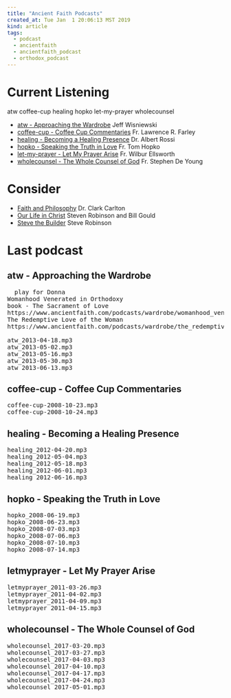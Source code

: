 ```yaml
---
title: "Ancient Faith Podcasts"
created_at: Tue Jan  1 20:06:13 MST 2019
kind: article
tags:
  - podcast
  - ancientfaith
  - ancientfaith_podcast
  - orthodox_podcast
---
```


<h1>Current Listening</h1>

atw
coffee-cup
healing
hopko
let-my-prayer
wholecounsel

<ul>
  <li>
    <a href="https://www.ancientfaith.com/podcasts/wardrobe" target="_blank">atw - Approaching the Wardrobe</a>
    Jeff Wisniewski
  </li>
  <li>
    <a href="https://www.ancientfaith.com/podcasts/coffeecup" target="_blank">coffee-cup - Coffee Cup Commentaries</a>
    Fr. Lawrence R. Farley
  </li>
  <li>
    <a href="https://www.ancientfaith.com/podcasts/healingpresence" target="_blank">healing - Becoming a Healing Presence</a>
    Dr. Albert Rossi
  </li>
  <li>
    <a href="https://www.ancientfaith.com/podcasts/hopko" target="_blank">hopko - Speaking the Truth in Love</a>
    Fr. Tom Hopko
  </li>
  <li>
    <a href="https://www.ancientfaith.com/podcasts/letmyprayer" target="_blank">let-my-prayer - Let My Prayer Arise</a>
    Fr. Wilbur Ellsworth
  </li>
  <li>
    <a href="https://www.ancientfaith.com/podcasts/wholecounsel" target="_blank">wholecounsel - The Whole Counsel of God</a>
    Fr. Stephen De Young
  </li>
</ul>

<h1>Consider</h1>

<ul>
  <li>
    <a href="https://www.ancientfaith.com/podcasts/carlton" target="_blank">Faith and Philosophy</a>
    Dr. Clark Carlton
  </li>
  <li>
    <a href="https://www.ancientfaith.com/podcasts/ourlife" target="_blank">Our Life in Christ</a>
    Steven Robinson and Bill Gould
  </li>
  <li>
    <a href="https://www.ancientfaith.com/podcasts/stevethebuilder" target="_blank">Steve the Builder</a>
    Steve Robinson
  </li>
</ul>

<h1>Last podcast</h1>

<h2>atw - Approaching the Wardrobe</h2>

<pre>
  play for Donna
Womanhood Venerated in Orthodoxy
book - The Sacrament of Love
https://www.ancientfaith.com/podcasts/wardrobe/womanhood_venerated_in_orthodoxy
The Redemptive Love of the Woman
https://www.ancientfaith.com/podcasts/wardrobe/the_redemptive_love_of_the_woman

atw_2013-04-18.mp3
atw_2013-05-02.mp3
atw_2013-05-16.mp3
atw_2013-05-30.mp3
atw_2013-06-13.mp3
</pre>

<h2>coffee-cup - Coffee Cup Commentaries</h2>

<pre>
coffee-cup-2008-10-23.mp3
coffee-cup-2008-10-24.mp3
</pre>

<h2>healing - Becoming a Healing Presence</h2>

<pre>
healing_2012-04-20.mp3
healing_2012-05-04.mp3
healing_2012-05-18.mp3
healing_2012-06-01.mp3
healing_2012-06-16.mp3
</pre>

<h2>hopko - Speaking the Truth in Love</h2>

<pre>
hopko_2008-06-19.mp3
hopko_2008-06-23.mp3
hopko_2008-07-03.mp3
hopko_2008-07-06.mp3
hopko_2008-07-10.mp3
hopko_2008-07-14.mp3
</pre>

<h2>letmyprayer - Let My Prayer Arise</h2>

<pre>
letmyprayer_2011-03-26.mp3
letmyprayer_2011-04-02.mp3
letmyprayer_2011-04-09.mp3
letmyprayer_2011-04-15.mp3
</pre>

<h2>wholecounsel - The Whole Counsel of God</h2>

<pre>
wholecounsel_2017-03-20.mp3
wholecounsel_2017-03-27.mp3
wholecounsel_2017-04-03.mp3
wholecounsel_2017-04-10.mp3
wholecounsel_2017-04-17.mp3
wholecounsel_2017-04-24.mp3
wholecounsel_2017-05-01.mp3
</pre>

<!--
html boilerplate fragments
<a href="" target="_blank"></a>
<a name=""></a>
<img src="" width="400px">
<ul>
  <li></li>
  <li><a href="" target="_blank"></a></li>
</ul>
<pre>
</pre>
<p style="margin-bottom: 2em;"></p>
<hr style="border: 0; height: 3px; background: #333; background-image: linear-gradient(to right, #ccc, #333, #ccc);">
<pre><code>
</code></pre>
<math xmlns='http://www.w3.org/1998/Math/MathML' display='block'>
</math>
:-->
